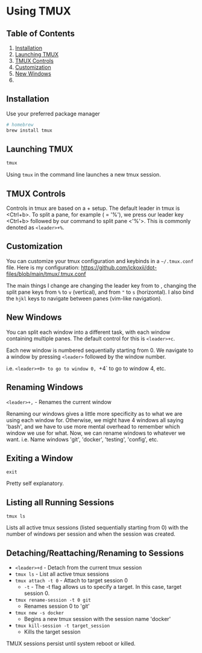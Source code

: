 # Using TMUX

## Table of Contents

1. [Installation](#installation)
2. [Launching TMUX](#launching-tmux)
3. [TMUX Controls](#tmux-controls)
4. [Customization](#customization)
5. [New Windows](#new-windows)
6. 

## Installation

Use your preferred package manager

```bash
# homebrew
brew install tmux
```

## Launching TMUX

```bash
tmux
```

Using `tmux` in the command line launches a new tmux session.

## TMUX Controls

Controls in tmux are based on a <leader>+<command> setup. The default leader 
in tmux is <Ctrl+b>. To split a pane, for example (<command> = '%'), we press 
our leader key <Ctrl+b> followed by our command to split pane <'%'>. This is 
commonly denoted as `<leader>+%`.  

## Customization  

You can customize your tmux configuration and keybinds in a `~/.tmux.conf` file. 
Here is my configuration: <https://github.com/ickoxii/dot-files/blob/main/tmux/.tmux.conf>  

The main things I change are changing the leader key from <Ctrl-b> to <Ctrl-a>, 
changing the split pane keys from `%` to `v` (vertical), and from `"` to `s` 
(horizontal). I also bind the `hjkl` keys to navigate between panes (vim-like 
navigation).  

## New Windows 

You can split each window into a different task, with each window containing 
multiple panes. The default control for this is `<leader>+c`.  

Each new window is numbered sequentially starting from 0. We navigate to a 
window by pressing `<leader>` followed by the window number.  

i.e. `<leader>+0> to go to window 0, `<leader>+4` to go to window 4, etc.

## Renaming Windows

`<leader>+,` - Renames the current window  

Renaming our windows gives a little more specificity as to what we are using 
each window for. Otherwise, we might have 4 windows all saying 'bash', and we 
have to use more mental overhead to remember which window we use for what. Now, 
we can rename windows to whatever we want. i.e. Name windows 'git', 'docker', 
'testing', 'config', etc.

## Exiting a Window

`exit`  

Pretty self explanatory.

## Listing all Running Sessions

`tmux ls`  

Lists all active tmux sessions (listed sequentially starting from 0) with the 
number of windows per session and when the session was created. 

## Detaching/Reattaching/Renaming to Sessions

* `<leader>+d` - Detach from the current tmux session
* `tmux ls` - List all active tmux sessions
* `tmux attach -t 0` - Attach to target session 0
    * `-t` - The -t flag allows us to specify a target. In this case, target 
      session 0.
* `tmux rename-session -t 0 git`
    * Renames session 0 to 'git'
* `tmux new -s docker`
    * Begins a new tmux session with the session name 'docker'
* `tmux kill-session -t target_session`
    * Kills the target session

TMUX sessions persist until system reboot or killed.

